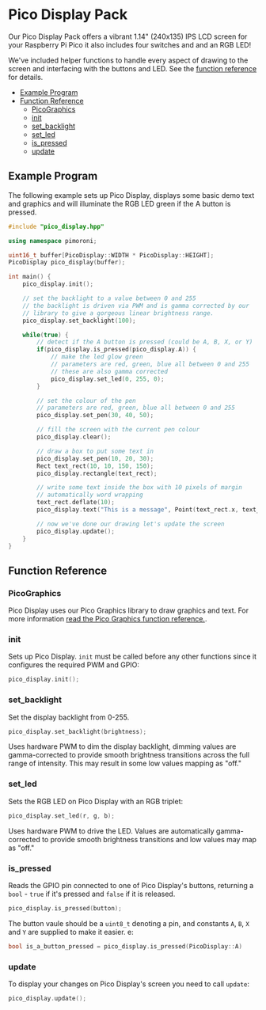 # Pico Display Pack <!-- omit in toc -->

Our Pico Display Pack offers a vibrant 1.14" (240x135) IPS LCD screen for your Raspberry Pi Pico it also includes four switches and and an RGB LED!

We've included helper functions to handle every aspect of drawing to the screen and interfacing with the buttons and LED. See the [function reference](#function-reference) for details.

- [Example Program](#example-program)
- [Function Reference](#function-reference)
  - [PicoGraphics](#picographics)
  - [init](#init)
  - [set_backlight](#set_backlight)
  - [set_led](#set_led)
  - [is_pressed](#is_pressed)
  - [update](#update)

## Example Program

The following example sets up Pico Display, displays some basic demo text and graphics and will illuminate the RGB LED green if the A button is pressed.

```c++
#include "pico_display.hpp"

using namespace pimoroni;

uint16_t buffer[PicoDisplay::WIDTH * PicoDisplay::HEIGHT];
PicoDisplay pico_display(buffer);

int main() {
    pico_display.init();

    // set the backlight to a value between 0 and 255
    // the backlight is driven via PWM and is gamma corrected by our
    // library to give a gorgeous linear brightness range.
    pico_display.set_backlight(100);

    while(true) {
        // detect if the A button is pressed (could be A, B, X, or Y)
        if(pico_display.is_pressed(pico_display.A)) {
            // make the led glow green
            // parameters are red, green, blue all between 0 and 255
            // these are also gamma corrected
            pico_display.set_led(0, 255, 0);
        }

        // set the colour of the pen
        // parameters are red, green, blue all between 0 and 255
        pico_display.set_pen(30, 40, 50);

        // fill the screen with the current pen colour
        pico_display.clear();

        // draw a box to put some text in
        pico_display.set_pen(10, 20, 30);
        Rect text_rect(10, 10, 150, 150);
        pico_display.rectangle(text_rect);

        // write some text inside the box with 10 pixels of margin
        // automatically word wrapping
        text_rect.deflate(10);
        pico_display.text("This is a message", Point(text_rect.x, text_rect.y), text_rect.w);

        // now we've done our drawing let's update the screen
        pico_display.update();
    }
}
```

## Function Reference

### PicoGraphics

Pico Display uses our Pico Graphics library to draw graphics and text. For more information [read the Pico Graphics function reference.](../pico_graphics/README.md#function-reference).

### init

Sets up Pico Display. `init` must be called before any other functions since it configures the required PWM and GPIO:

```c++
pico_display.init();
```

### set_backlight

Set the display backlight from 0-255.

```c++
pico_display.set_backlight(brightness);
```

Uses hardware PWM to dim the display backlight, dimming values are gamma-corrected to provide smooth brightness transitions across the full range of intensity. This may result in some low values mapping as "off."

### set_led

Sets the RGB LED on Pico Display with an RGB triplet:

```c++
pico_display.set_led(r, g, b);
```

Uses hardware PWM to drive the LED. Values are automatically gamma-corrected to provide smooth brightness transitions and low values may map as "off."

### is_pressed

Reads the GPIO pin connected to one of Pico Display's buttons, returning a `bool` - `true` if it's pressed and `false` if it is released.

```c++
pico_display.is_pressed(button);
```

The button vaule should be a `uint8_t` denoting a pin, and constants `A`, `B`, `X` and `Y` are supplied to make it easier. e:

```c++
bool is_a_button_pressed = pico_display.is_pressed(PicoDisplay::A)
```

### update

To display your changes on Pico Display's screen you need to call `update`:

```c++
pico_display.update();
```
